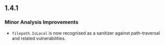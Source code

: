 ## 1.4.1

### Minor Analysis Improvements

* `filepath.IsLocal` is now recognised as a sanitizer against path-traversal and related vulnerabilities.
